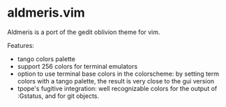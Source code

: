 aldmeris.vim
============

Aldmeris is a port of the gedit oblivion theme for vim.

Features:
* tango colors palette
* support 256 colors for terminal emulators
* option to use terminal base colors in the colorscheme: by setting term
colors with a tango palette, the result is very close to the gui version
* tpope's fugitive integration: well recognizable colors for the output of
:Gstatus, and for git objects.
